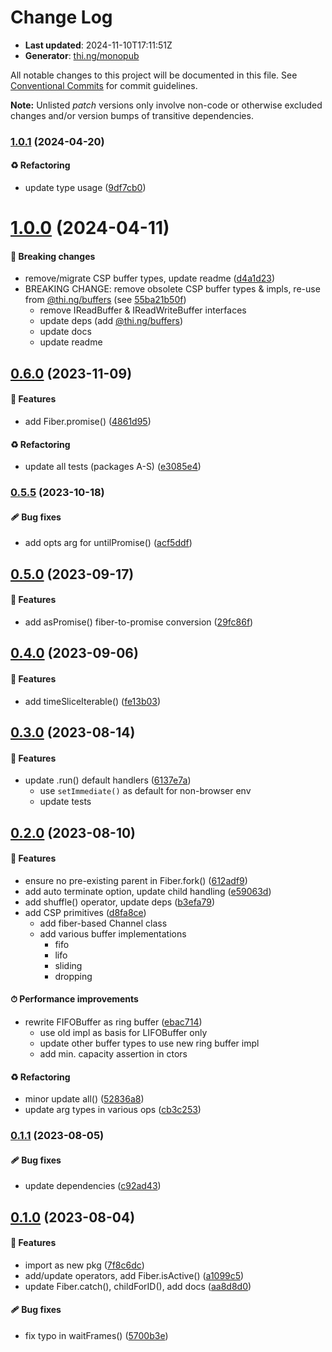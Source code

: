 # Change Log

- **Last updated**: 2024-11-10T17:11:51Z
- **Generator**: [thi.ng/monopub](https://thi.ng/monopub)

All notable changes to this project will be documented in this file.
See [Conventional Commits](https://conventionalcommits.org/) for commit guidelines.

**Note:** Unlisted _patch_ versions only involve non-code or otherwise excluded changes
and/or version bumps of transitive dependencies.

### [1.0.1](https://github.com/thi-ng/umbrella/tree/@thi.ng/fibers@1.0.1) (2024-04-20)

#### ♻️ Refactoring

- update type usage ([9df7cb0](https://github.com/thi-ng/umbrella/commit/9df7cb0))

# [1.0.0](https://github.com/thi-ng/umbrella/tree/@thi.ng/fibers@1.0.0) (2024-04-11)

#### 🛑 Breaking changes

- remove/migrate CSP buffer types, update readme ([d4a1d23](https://github.com/thi-ng/umbrella/commit/d4a1d23))
- BREAKING CHANGE: remove obsolete CSP buffer types & impls, re-use from [@thi.ng/buffers](https://github.com/thi-ng/umbrella/tree/main/packages/buffers) (see [55ba21b50f](https://github.com/thi-ng/umbrella/commit/55ba21b50f))
  - remove IReadBuffer & IReadWriteBuffer interfaces
  - update deps (add [@thi.ng/buffers](https://github.com/thi-ng/umbrella/tree/main/packages/buffers))
  - update docs
  - update readme

## [0.6.0](https://github.com/thi-ng/umbrella/tree/@thi.ng/fibers@0.6.0) (2023-11-09)

#### 🚀 Features

- add Fiber.promise() ([4861d95](https://github.com/thi-ng/umbrella/commit/4861d95))

#### ♻️ Refactoring

- update all tests (packages A-S) ([e3085e4](https://github.com/thi-ng/umbrella/commit/e3085e4))

### [0.5.5](https://github.com/thi-ng/umbrella/tree/@thi.ng/fibers@0.5.5) (2023-10-18)

#### 🩹 Bug fixes

- add opts arg for untilPromise() ([acf5ddf](https://github.com/thi-ng/umbrella/commit/acf5ddf))

## [0.5.0](https://github.com/thi-ng/umbrella/tree/@thi.ng/fibers@0.5.0) (2023-09-17)

#### 🚀 Features

- add asPromise() fiber-to-promise conversion ([29fc86f](https://github.com/thi-ng/umbrella/commit/29fc86f))

## [0.4.0](https://github.com/thi-ng/umbrella/tree/@thi.ng/fibers@0.4.0) (2023-09-06)

#### 🚀 Features

- add timeSliceIterable() ([fe13b03](https://github.com/thi-ng/umbrella/commit/fe13b03))

## [0.3.0](https://github.com/thi-ng/umbrella/tree/@thi.ng/fibers@0.3.0) (2023-08-14)

#### 🚀 Features

- update .run() default handlers ([6137e7a](https://github.com/thi-ng/umbrella/commit/6137e7a))
  - use `setImmediate()` as default for non-browser env
  - update tests

## [0.2.0](https://github.com/thi-ng/umbrella/tree/@thi.ng/fibers@0.2.0) (2023-08-10)

#### 🚀 Features

- ensure no pre-existing parent in Fiber.fork() ([612adf9](https://github.com/thi-ng/umbrella/commit/612adf9))
- add auto terminate option, update child handling ([e59063d](https://github.com/thi-ng/umbrella/commit/e59063d))
- add shuffle() operator, update deps ([b3efa79](https://github.com/thi-ng/umbrella/commit/b3efa79))
- add CSP primitives ([d8fa8ce](https://github.com/thi-ng/umbrella/commit/d8fa8ce))
  - add fiber-based Channel class
  - add various buffer implementations
    - fifo
    - lifo
    - sliding
    - dropping

#### ⏱ Performance improvements

- rewrite FIFOBuffer as ring buffer ([ebac714](https://github.com/thi-ng/umbrella/commit/ebac714))
  - use old impl as basis for LIFOBuffer only
  - update other buffer types to use new ring buffer impl
  - add min. capacity assertion in ctors

#### ♻️ Refactoring

- minor update all() ([52836a8](https://github.com/thi-ng/umbrella/commit/52836a8))
- update arg types in various ops ([cb3c253](https://github.com/thi-ng/umbrella/commit/cb3c253))

### [0.1.1](https://github.com/thi-ng/umbrella/tree/@thi.ng/fibers@0.1.1) (2023-08-05)

#### 🩹 Bug fixes

- update dependencies ([c92ad43](https://github.com/thi-ng/umbrella/commit/c92ad43))

## [0.1.0](https://github.com/thi-ng/umbrella/tree/@thi.ng/fibers@0.1.0) (2023-08-04)

#### 🚀 Features

- import as new pkg ([7f8c6dc](https://github.com/thi-ng/umbrella/commit/7f8c6dc))
- add/update operators, add Fiber.isActive() ([a1099c5](https://github.com/thi-ng/umbrella/commit/a1099c5))
- update Fiber.catch(), childForID(), add docs ([aa8d8d0](https://github.com/thi-ng/umbrella/commit/aa8d8d0))

#### 🩹 Bug fixes

- fix typo in waitFrames() ([5700b3e](https://github.com/thi-ng/umbrella/commit/5700b3e))
